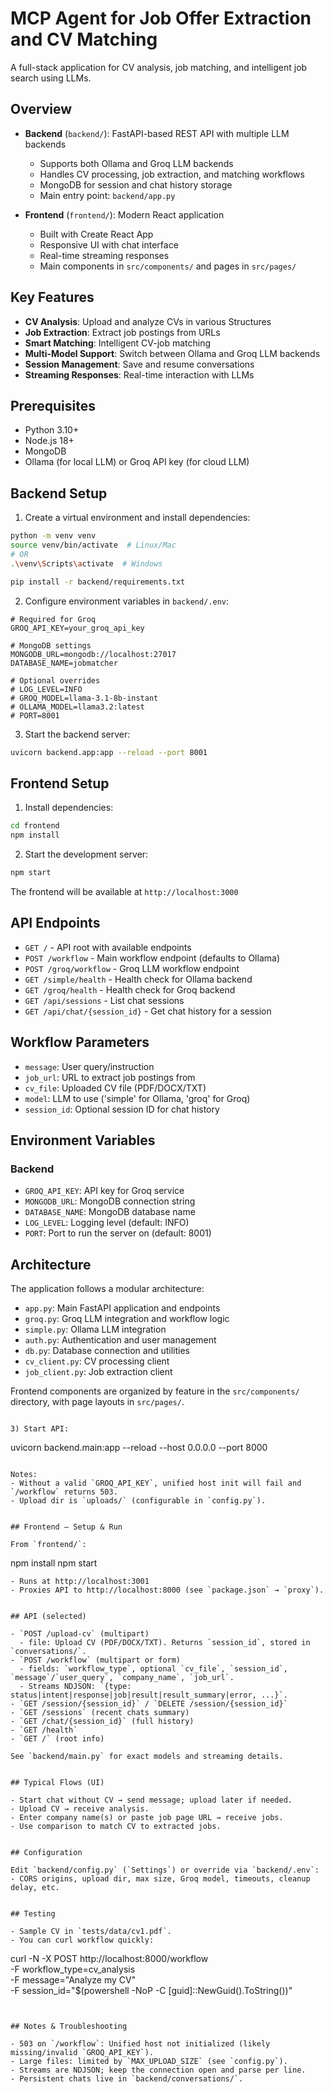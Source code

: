 # MCP Agent for Job Offer Extraction and CV Matching

A full-stack application for CV analysis, job matching, and intelligent job search using LLMs.

## Overview

- **Backend** (`backend/`): FastAPI-based REST API with multiple LLM backends
  - Supports both Ollama and Groq LLM backends
  - Handles CV processing, job extraction, and matching workflows
  - MongoDB for session and chat history storage
  - Main entry point: `backend/app.py`

- **Frontend** (`frontend/`): Modern React application
  - Built with Create React App
  - Responsive UI with chat interface
  - Real-time streaming responses
  - Main components in `src/components/` and pages in `src/pages/`

## Key Features

- **CV Analysis**: Upload and analyze CVs in various Structures
- **Job Extraction**: Extract job postings from URLs
- **Smart Matching**: Intelligent CV-job matching
- **Multi-Model Support**: Switch between Ollama and Groq LLM backends
- **Session Management**: Save and resume conversations
- **Streaming Responses**: Real-time interaction with LLMs

## Prerequisites

- Python 3.10+
- Node.js 18+
- MongoDB
- Ollama (for local LLM) or Groq API key (for cloud LLM)

## Backend Setup

1. Create a virtual environment and install dependencies:
```bash
python -m venv venv
source venv/bin/activate  # Linux/Mac
# OR
.\venv\Scripts\activate  # Windows

pip install -r backend/requirements.txt
```

2. Configure environment variables in `backend/.env`:
```
# Required for Groq
GROQ_API_KEY=your_groq_api_key

# MongoDB settings
MONGODB_URL=mongodb://localhost:27017
DATABASE_NAME=jobmatcher

# Optional overrides
# LOG_LEVEL=INFO
# GROQ_MODEL=llama-3.1-8b-instant
# OLLAMA_MODEL=llama3.2:latest
# PORT=8001
```

3. Start the backend server:
```bash
uvicorn backend.app:app --reload --port 8001
```

## Frontend Setup

1. Install dependencies:
```bash
cd frontend
npm install
```

2. Start the development server:
```bash
npm start
```

The frontend will be available at `http://localhost:3000`

## API Endpoints

- `GET /` - API root with available endpoints
- `POST /workflow` - Main workflow endpoint (defaults to Ollama)
- `POST /groq/workflow` - Groq LLM workflow endpoint
- `GET /simple/health` - Health check for Ollama backend
- `GET /groq/health` - Health check for Groq backend
- `GET /api/sessions` - List chat sessions
- `GET /api/chat/{session_id}` - Get chat history for a session

## Workflow Parameters

- `message`: User query/instruction
- `job_url`: URL to extract job postings from
- `cv_file`: Uploaded CV file (PDF/DOCX/TXT)
- `model`: LLM to use ('simple' for Ollama, 'groq' for Groq)
- `session_id`: Optional session ID for chat history

## Environment Variables

### Backend
- `GROQ_API_KEY`: API key for Groq service
- `MONGODB_URL`: MongoDB connection string
- `DATABASE_NAME`: MongoDB database name
- `LOG_LEVEL`: Logging level (default: INFO)
- `PORT`: Port to run the server on (default: 8001)

## Architecture

The application follows a modular architecture:

- `app.py`: Main FastAPI application and endpoints
- `groq.py`: Groq LLM integration and workflow logic
- `simple.py`: Ollama LLM integration
- `auth.py`: Authentication and user management
- `db.py`: Database connection and utilities
- `cv_client.py`: CV processing client
- `job_client.py`: Job extraction client

Frontend components are organized by feature in the `src/components/` directory, with page layouts in `src/pages/`.
```

3) Start API:
```
uvicorn backend.main:app --reload --host 0.0.0.0 --port 8000
```

Notes:
- Without a valid `GROQ_API_KEY`, unified host init will fail and `/workflow` returns 503.
- Upload dir is `uploads/` (configurable in `config.py`).


## Frontend – Setup & Run

From `frontend/`:
```
npm install
npm start
```
- Runs at http://localhost:3001
- Proxies API to http://localhost:8000 (see `package.json` → `proxy`).


## API (selected)

- `POST /upload-cv` (multipart)
  - file: Upload CV (PDF/DOCX/TXT). Returns `session_id`, stored in `conversations/`.
- `POST /workflow` (multipart or form)
  - fields: `workflow_type`, optional `cv_file`, `session_id`, `message`/`user_query`, `company_name`, `job_url`.
  - Streams NDJSON: `{type: status|intent|response|job|result|result_summary|error, ...}`.
- `GET /session/{session_id}` / `DELETE /session/{session_id}`
- `GET /sessions` (recent chats summary)
- `GET /chat/{session_id}` (full history)
- `GET /health`
- `GET /` (root info)

See `backend/main.py` for exact models and streaming details.


## Typical Flows (UI)

- Start chat without CV → send message; upload later if needed.
- Upload CV → receive analysis.
- Enter company name(s) or paste job page URL → receive jobs.
- Use comparison to match CV to extracted jobs.


## Configuration

Edit `backend/config.py` (`Settings`) or override via `backend/.env`:
- CORS origins, upload dir, max size, Groq model, timeouts, cleanup delay, etc.


## Testing

- Sample CV in `tests/data/cv1.pdf`.
- You can curl workflow quickly:
```
curl -N -X POST http://localhost:8000/workflow \
  -F workflow_type=cv_analysis \
  -F message="Analyze my CV" \
  -F session_id="$(powershell -NoP -C [guid]::NewGuid().ToString())"
```


## Notes & Troubleshooting

- 503 on `/workflow`: Unified host not initialized (likely missing/invalid `GROQ_API_KEY`).
- Large files: limited by `MAX_UPLOAD_SIZE` (see `config.py`).
- Streams are NDJSON; keep the connection open and parse per line.
- Persistent chats live in `backend/conversations/`.
